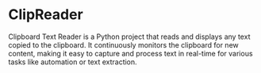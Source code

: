 # ClipReader
Clipboard Text Reader is a Python project that reads and displays any text copied to the clipboard. It continuously monitors the clipboard for new content, making it easy to capture and process text in real-time for various tasks like automation or text extraction.
